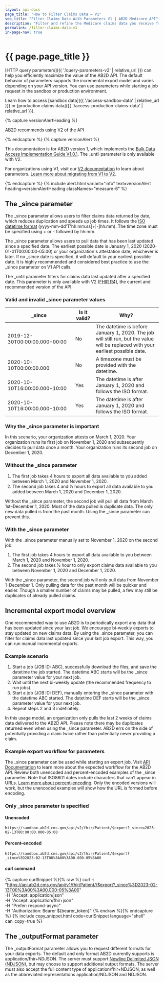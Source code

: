 ```yaml
---
layout: api-docs
page_title: "How to Filter Claims Data – V1"
seo_title: "Filter Claims Data With Parameters V1 | AB2D Medicare API"
description: "Filter and refine the Medicare claims data you receive from the AB2D API for faster job times and more efficient requests."
permalink: /filter-claims-data-v1
in-page-nav: true
---
```


# {{ page.page_title }}

[HTTP query parameters]({{ '/query-parameters-v2' | relative_url }}) can help you efficiently maximize the value of the AB2D API. The default behavior of parameters supports the incremental export model and varies depending on your API version. You can use parameters while starting a job request in the sandbox or production environment.

Learn how to access [sandbox data]({{ '/access-sandbox-data' | relative_url }}) or [production claims data]({{ '/access-production-claims-data' | relative_url }}).

{% capture versionAlertHeading %}
  <p class="usa-alert__heading text-bold">
    AB2D recommends using V2 of the API
  </p>
{% endcapture %}
{% capture versionAlert %}
    <p>
        This documentation is for AB2D version 1, which implements the <a href="https://hl7.org/fhir/uv/bulkdata/STU1.0.1/" target="_blank" rel="noopener">Bulk Data Access Implementation Guide V1.0.1</a>. The _until parameter is only available with V2. 
    </p>
    <p>    
        For organizations using V1, visit our <a href="{{ '/filter-claims-data-v2' | relative_url }}">V2 documentation</a> to learn about parameters. <a href="https://github.com/CMSgov/ab2d-pdp-documentation/raw/main/AB2D%20STU3-R4%20Migration%20Guide%20Final.xlsx" target="_blank" rel="noopener">Learn more about migrating from V1 to V2</a>.
    </p>
{% endcapture %}
{% include alert.html variant="info" text=versionAlert heading=versionAlertHeading classNames="measure-6" %}

## The \_since parameter

<p> The _since parameter allows users to filter claims data returned by date, which reduces duplication and speeds up job times. It follows the <a href="https://en.wikipedia.org/wiki/ISO_8601" target="_blank" rel="noopener">ISO datetime format</a> (yyyy-mm-dd'T'hh:mm:ss[+|-]hh:mm). The time zone must be specified using + or - followed by hh:mm.</p>

The \_since parameter allows users to pull data that has been last updated since a specified date. The earliest possible date is January 1, 2020 (2020-01-01T00:00:00-05:00) or your organization's attestation date, whichever is later. If no \_since date is specified, it will default to your earliest possible date. It is highly recommended and considered best practice to use the \_since parameter on V1 API calls.

The \_until parameter filters for claims data last updated after a specified date. This parameter is only available with V2 [(FHIR R4)](https://api.ab2d.cms.gov/api/v2/fhir), the current and recommended version of the API.

### Valid and invalid \_since parameter values

<table class="usa-table usa-table--stacked usa-table--borderless">
    <thead>
        <tr>
            <th scope="col">_since</th>
            <th scope="col">Is it valid?</th>
            <th scope="col">Why?</th>
        </tr>
    </thead>
    <tbody>
        <tr>
            <td data-label="_since">2019-12-30T00:00:00.000+00:00</td>
            <td data-label="Is it valid?">No</td>
            <td data-label="Why?">The datetime is before January 1, 2020. The job will still run, but the value will be replaced with your earliest possible date.</td>
        </tr>
        <tr>
            <td data-label="_since">2020-10-10T00:00:00.000</td>
            <td data-label="Is it valid?">No</td>
            <td data-label="Why?">A timezone must be provided with the datetime.</td>
        </tr>
        <tr>
            <td data-label="_since">2020-10-10T16:00:00.000+10:00</td>
            <td data-label="Is it valid?">Yes</td>
            <td data-label="Why?">The datetime is after January 1, 2020 and follows the ISO format.</td>
        </tr>
        <tr>
            <td data-label="_since">2020-10-10T16:00:00.000-10:00</td>
            <td data-label="Is it valid?">Yes</td>
            <td data-label="Why?">The datetime is after January 1, 2020 and follows the ISO format.</td>
        </tr>
    </tbody>
</table>

### Why the \_since parameter is important

In this scenario, your organization attests on March 1, 2020. Your organization runs its first job on November 1, 2020 and subsequently decides to pull data once a month. Your organization runs its second job on December 1, 2020.

### Without the \_since parameter

1. The first job takes 4 hours to export all data available to you added between March 1, 2020 and November 1, 2020.
2. The second job takes 4 and ½ hours to export all data available to you added between March 1, 2020 and December 1, 2020.

Without the \_since parameter, the second job will pull all data from March 1st–December 1, 2020. Most of the data pulled is duplicate data. The only new data pulled is from the past month. Using the \_since parameter can prevent this.

### With the \_since parameter

With the \_since parameter manually set to November 1, 2020 on the second job:

1. The first job takes 4 hours to export all data available to you between March 1, 2020 and November 1, 2020.
2. The second job takes ½ hour to only export claims data available to you between November 1, 2020 and December 1, 2020.

With the \_since parameter, the second job will only pull data from November 1–December 1. Only pulling data for the past month will be quicker and easier. Though a smaller number of claims may be pulled, a few may still be duplicates of already pulled claims.

## Incremental export model overview

One recommended way to use AB2D is to periodically export any data that has been updated since your last job. We encourage bi-weekly exports to stay updated on new claims data. By using the \_since parameter, you can filter for claims data last updated since your last job export. This way, you can run manual incremental exports.

### Example scenario

1. Start a job (JOB ID: ABC), successfully download the files, and save the datetime the job started. The datetime ABC starts will be the \_since parameter value for your next job.
2. Wait until the next bi-weekly update (the recommended frequency to run jobs).
3. Start a job (JOB ID: DEF), manually entering the \_since parameter with the datetime ABC started. The datetime DEF starts will be the \_since parameter value for your next job.
4. Repeat steps 2 and 3 indefinitely.

In this usage model, an organization only pulls the last 2 weeks of claims data delivered to the AB2D API. Please note there may be duplicates returned even when using the \_since parameter. AB2D errs on the side of potentially providing a claim twice rather than potentially never providing a claim.

### Example export workflow for parameters

The \_since parameter can be used while starting an export job. Visit <a href="{{ '/api-documentation' | relative_url }}#expected-workflow">API Documentation</a> to learn more about the expected workflow for the AB2D API. Review both unencoded and percent-encoded examples of the \_since parameter. Note that ISO8601 dates include characters that can’t appear in URLs.
[Learn more about percent-encoding](https://en.wikipedia.org/wiki/Percent-encoding). Only the encoded versions will work, but the unencoded examples will show how the URL is formed before encoding.

### Only \_since parameter is specified

#### Unencoded

`https://sandbox.ab2d.cms.gov/api/v2/fhir/Patient/$export?_since=2023-02-13T00:00:00.000-05:00`

#### Percent-encoded

`https://sandbox.ab2d.cms.gov/api/v2/fhir/Patient/$export?_since%3D2023-02-13T00%3A00%3A00.000-05%3A00`

#### curl command

{% capture curlSnippet %}{% raw %}
curl -i "https://api.ab2d.cms.gov/api/v1/fhir/Patient/\$export?_since%3D2023-02-13T00%3A00%3A00.000-05%3A00" \
-H "Accept: application/json" \
-H "Accept: application/fhir+json" \
-H "Prefer: respond-async" \
-H "Authorization: Bearer ${bearer_token}"
{% endraw %}{% endcapture %}
{% include copy_snippet.html code=curlSnippet language="shell" can_copy=true %}

## The \_outputFormat parameter

The \_outputFormat parameter allows you to request different formats for your data exports. The default and only format AB2D currently supports is application/fhir+NDJSON. The server must support [Newline Delimited JSON (NDJSON)](https://github.com/ndjson/ndjson-spec), but may choose to support additional output formats. The server must also accept the full content type of application/fhir+NDJSON, as well as the abbreviated representations application/NDJSON and NDJSON.
